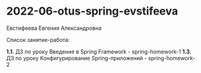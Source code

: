 # 2022-06-otus-spring-evstifeeva

Евстифеева Евгения Александровна

Список занятие-работа:

**1.1.** ДЗ по уроку Введение в Spring Framework - spring-homework-1
**1.3.** ДЗ по уроку Конфигурирование Spring-приложений - spring-homework-2